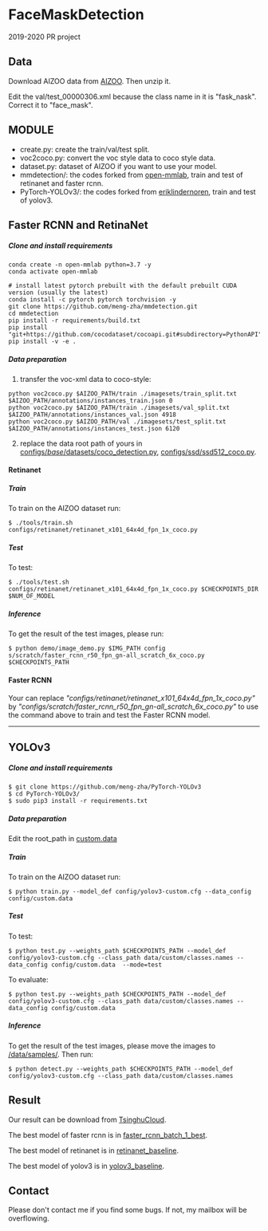 # FaceMaskDetection
2019-2020 PR project

## Data
Download AIZOO data from [AIZOO](https://cloud.tsinghua.edu.cn/d/af356cf803894d65b447/?p=%2FAIZOO&mode=list). Then unzip it.

Edit the val/test_00000306.xml because the class name in it is "fask_nask". Correct it to "face_mask".

## MODULE
* create.py: create the train/val/test split.
* voc2coco.py: convert the voc style data to coco style data.
* dataset.py: dataset of AIZOO if you want to use your model.
* mmdetection/: the codes forked from [open-mmlab](https://github.com/open-mmlab/mmdetection), train and test of retinanet and faster rcnn.
* PyTorch-YOLOv3/: the codes forked from [eriklindernoren](https://github.com/eriklindernoren/PyTorch-YOLOv3), train and test of yolov3.

## Faster RCNN and RetinaNet
##### Clone and install requirements
```shell
conda create -n open-mmlab python=3.7 -y
conda activate open-mmlab

# install latest pytorch prebuilt with the default prebuilt CUDA version (usually the latest)
conda install -c pytorch pytorch torchvision -y
git clone https://github.com/meng-zha/mmdetection.git
cd mmdetection
pip install -r requirements/build.txt
pip install "git+https://github.com/cocodataset/cocoapi.git#subdirectory=PythonAPI"
pip install -v -e .
```

##### Data preparation
1. transfer the voc-xml data to coco-style:
```
python voc2coco.py $AIZOO_PATH/train ./imagesets/train_split.txt $AIZOO_PATH/annotations/instances_train.json 0
python voc2coco.py $AIZOO_PATH/train ./imagesets/val_split.txt $AIZOO_PATH/annotations/instances_val.json 4918
python voc2coco.py $AIZOO_PATH/val ./imagesets/test_split.txt $AIZOO_PATH/annotations/instances_test.json 6120
```
2. replace the data root path of yours in [configs/_base_/datasets/coco_detection.py](https://github.com/meng-zha/mmdetection/blob/master/configs/_base_/datasets/coco_detection.py), [configs/ssd/ssd512_coco.py](https://github.com/meng-zha/mmdetection/blob/master/configs/ssd/ssd512_coco.py).
#### Retinanet
##### Train
To train on the AIZOO dataset run:
```
$ ./tools/train.sh configs/retinanet/retinanet_x101_64x4d_fpn_1x_coco.py
```

##### Test
To test:
```
$ ./tools/test.sh configs/retinanet/retinanet_x101_64x4d_fpn_1x_coco.py $CHECKPOINTS_DIR $NUM_OF_MODEL
```
##### Inference
To get the result of the test images, please run:
```
$ python demo/image_demo.py $IMG_PATH config
s/scratch/faster_rcnn_r50_fpn_gn-all_scratch_6x_coco.py $CHECKPOINTS_PATH
```

#### Faster RCNN
Your can replace _"configs/retinanet/retinanet_x101_64x4d_fpn_1x_coco.py"_ by _"configs/scratch/faster_rcnn_r50_fpn_gn-all_scratch_6x_coco.py"_ to use the command above to train and test the Faster RCNN model.

------------------------------------------
## YOLOv3
##### Clone and install requirements
    $ git clone https://github.com/meng-zha/PyTorch-YOLOv3
    $ cd PyTorch-YOLOv3/
    $ sudo pip3 install -r requirements.txt

##### Data preparation
Edit the root_path in [custom.data](https://github.com/meng-zha/PyTorch-YOLOv3/blob/master/config/custom.data)

##### Train
To train on the AIZOO dataset run:
```
$ python train.py --model_def config/yolov3-custom.cfg --data_config config/custom.data
```

##### Test
To test:
```
$ python test.py --weights_path $CHECKPOINTS_PATH --model_def config/yolov3-custom.cfg --class_path data/custom/classes.names --data_config config/custom.data  --mode=test
```
To evaluate:
```
$ python test.py --weights_path $CHECKPOINTS_PATH --model_def config/yolov3-custom.cfg --class_path data/custom/classes.names --data_config config/custom.data  
```
##### Inference
To get the result of the test images, please move the images to [/data/samples/](https://github.com/meng-zha/PyTorch-YOLOv3/tree/master/data/samples).
Then run:
```
$ python detect.py --weights_path $CHECKPOINTS_PATH --model_def config/yolov3-custom.cfg --class_path data/custom/classes.names
```

## Result
Our result can be download from [TsinghuCloud](https://cloud.tsinghua.edu.cn/d/f013602590fc4030aecd/).

The best model of faster rcnn is in [faster_rcnn_batch_1_best](https://cloud.tsinghua.edu.cn/d/e6f901601a5f493fad8e/).

The best model of retinanet is in [retinanet_baseline](https://cloud.tsinghua.edu.cn/d/cadc5ae7179e4f17b201/).

The best model of yolov3 is in [yolov3_baseline](https://cloud.tsinghua.edu.cn/d/b7825aede9c948d386a2/).

## Contact
Please don't contact me if you find some bugs. If not, my mailbox will be overflowing.